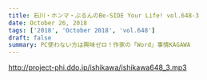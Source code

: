 ```yaml
---
title: 石川・ホンマ・ぶるんのBe-SIDE Your Life! vol.648-3
date: October 26, 2018
tags: ['2018', 'October 2018', 'vol.648']
draft: false
summary: PC使わない方は興味ゼロ！作家の「Word」事情KAGAWA
---
```


http://project-phi.ddo.jp/ishikawa/ishikawa648_3.mp3